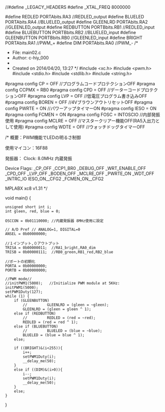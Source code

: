 //#define _LEGACY_HEADERS
#define _XTAL_FREQ 8000000

#define REDLED      PORTAbits.RA3   //REDLED_output
#define BLUELED     PORTAbits.RA4   //BLUELED_output
#define GLEENLRD    PORTAbits.RA2   //GLEENLED_output
#define REDBUTTON   PORTBbits.RB1   //REDLED_input
#define BLUEBUTTON  PORTBbits.RB2   //BLUELED_input
#define GLEENBUTTON PORTBbits.RB0   //GLEENLED_input
#define BRIGHT      PORTAbits.RA1   //PWM_+
#define DIM         PORTAbits.RA0   //PWM_-
/*
* File:   main02.c
* Author: c-hiy_000
*
* Created on 2014/04/20, 13:27
*/
#include <xc.h>
#include <pwm.h>
#include <stdio.h>
#include <stdlib.h>
#include <string.h>

#pragma config CP = OFF //プログラムコードプロテクションOFF
#pragma config CCPMX = RB0
#pragma config CPD = OFF //データーコードプロテクションOFF
#pragma config LVP = OFF //低電圧プログラム書き込みOFF
#pragma config BOREN = OFF //4VブラウンアウトリセットOFF
#pragma config PWRTE = ON //パワーアップタイマーON
#pragma config IESO = ON
#pragma config FCMEN = ON
#pragma config FOSC = INTOSCIO //内部発振使用
#pragma config MCLRE = OFF //マスタークリアー機能OFF(RA5入出力として使用)
#pragma config WDTE = OFF //ウォッチドッグタイマーOFF


/*
概要：PWM機能でLEDの明るさ制御

使用マイコン：16F88

発振器： Clock: 8.0MHz 内蔵発振

Device Flags:
_CP_OFF    _CCP1_BR0   _DEBUG_OFF  _WRT_ENABLE_OFF
_CPD_OFF _LVP_OFF    _BODEN_OFF _MCLRE_OFF
_PWRTE_ON _WDT_OFF    _INTRC_IO
IESO_ON__CFG2   _FCMEN_ON__CFG2

MPLABX
xc8 v1.31
*/


void main() {

	unsigned short int i;
	int gleen, red, blue = 0;

	OSCCON = 0b01110000; //内蔵発振器 8MHz使用に設定

	// A/D Pref // ANALOG=1, DIGITAL=0
	ANSEL = 0b00000000;

	//１インプット,０アウトプット
	TRISA = 0b00000011;  //RA1_bright,RA0_dim
	TRISB = 0b00000111;  //RB0_green,RB1_red,RB2_blue

	//ポートの初期化
	PORTA = 0b00000000;
	PORTB = 0b00000000;

	//PWM mode//
	//initPWM1(5000);   //Initialize PWM module at 5KHz:
	initPWM1(5000);
	setPWM1Duty(127);
	while (1) {
		if (GLEENBUTTON)
			//         GLEENLRD = (gleen = ~gleen);
			GLEENLRD = (gleen = gleen ^ 1);
		else if (REDBUTTON)
			//         REDLED = (red = ~red);
			REDLED = (red = red ^ 1);
		else if (BLUEBUTTON)
			//         BLUELED = (blue = ~blue);
			BLUELED = (blue = blue ^ 1);
		else;

		if ((BRIGHT)&(i<255)){
			i++;
			setPWM1Duty(i);
			__delay_me(50);
		}
		else if ((DIM)&(i>0)){
			i--;
			setPWM1Duty(i);
			__delay_me(50);
		}
		else;
	}
}
